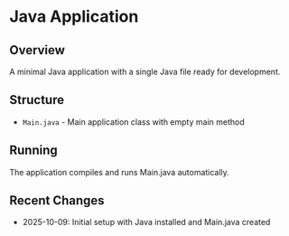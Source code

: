 # Java Application

## Overview
A minimal Java application with a single Java file ready for development.

## Structure
- `Main.java` - Main application class with empty main method

## Running
The application compiles and runs Main.java automatically.

## Recent Changes
- 2025-10-09: Initial setup with Java installed and Main.java created
